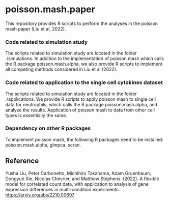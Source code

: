# poisson.mash.paper
This repository provides R scripts to perform the analyses in the poisson mash paper (Liu et al, 2022).

### Code related to simulation study
The scripts related to simulation study are located in the folder ./simulations.
In addition to the implementation of poisson mash which calls the R package poisson.mash.alpha,
we also provide R scripts to implement all competing methods considered in Liu et al (2022). <br />

### Code related to application to the single cell cytokines dataset
The scripts related to simulation study are located in the folder ./applications.
We provide R scripts to apply poisson mash to single cell data for neutrophils, which calls the R package poisson.mash.alpha,
and analyze the results. Application of poisson mash to data from other cell types is essentially the same.

### Dependency on other R packages
To implement poisson mash, the following R packages need to be installed: poisson.mash.alpha, glmpca, scran. 


## Reference

Yusha Liu, Peter Carbonetto, Michihiro Takahama, Adam Gruenbaum, Dongyue Xie, Nicolas Chevrier, and Matthew Stephens. (2022).
A flexible model for correlated count data, with application to analysis of gene expression differences in multi-condition experiments.
<https://arxiv.org/abs/2210.00697>

